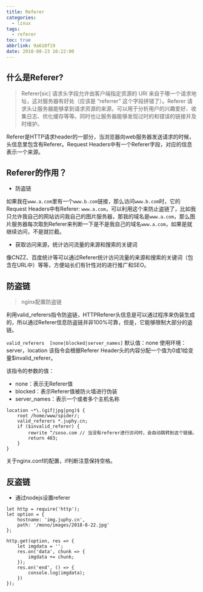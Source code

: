 ```yaml
---
title: Referer
categories:
  - linux
tags:
  - referer
toc: true
abbrlink: 9a610f19
date: 2018-08-23 16:22:00
---
```


## 什么是Referer?
> Referer[sic] 请求头字段允许由客户端指定资源的 URI 来自于哪一个请求地址，这对服务器有好处（应该是 “referrer” 这个字段拼错了）。Referer 请求头让服务器能够拿到请求资源的来源，可以用于分析用户的兴趣爱好、收集日志、优化缓存等等。同时也让服务器能够发现过时的和错误的链接并及时维护。

Referer是HTTP请求header的一部分，当浏览器向web服务器发送请求的时候，头信息里包含有Referer。Request Headers中有一个Referer字段，对应的信息表示一个来源。

## Referer的作用？
- 防盗链

如果我在`www.a.com`里有一个`www.b.com`链接，那么访问`www.b.com`时，它的Request Headers中有Referer: `www.a.com`，可以利用这个来防止盗链了，比如我只允许我自己的网站访问我自己的图片服务器，那我的域名是`www.a.com`，那么图片服务器每次取到Referer来判断一下是不是我自己的域名`www.a.com`，如果是就继续访问，不是就拦截。

- 获取访问来源，统计访问流量的来源和搜索的关键词

像CNZZ、百度统计等可以通过Referer统计访问流量的来源和搜索的关键词（包含在URL中）等等，方便站长们有针性对的进行推广和SEO。

## 防盗链
> nginx配置防盗链

利用valid_referers指令防盗链，HTTPReferer头信息是可以通过程序来伪装生成的，所以通过Referer信息防盗链并非100%可靠，但是，它能够限制大部分的盗链。

`valid_referers  [none|blocked|server_names]`
默认值：none 使用环境：server，location 该指令会根据Referer Header头的内容分配一个值为0或1给变量$invalid_referer。

该指令的参数的值：
- none：表示无Referer值
- blocked：表示Referer值被防火墙进行伪装
- server_names：表示一个或者多个主机名称

```
location ~*\.(gif|jpg|png)$ {
    root /home/www/spider/;
    valid_referers *.juphy.cn;
    if ($invalid_referer) {
        rewrite ^/soso.com // 当没有referer进行访问时，会自动跳转到这个链接。
        return 403;
    }
}
```

关于nginx.conf的配置，if判断注意保持空格。

## 反盗链
- 通过nodejs设置referer
```
let http = require('http');
let option = {
    hostname: 'img.juphy.cn',
    path: '/mono/images/2018-8-22.jpg'
};

http.get(option, res => {
    let imgdata = '';
    res.on('data', chunk => {
        imgdata += chunk;
    });
    res.on('end', () => {
        console.log(imgdata);
    })
});
```



